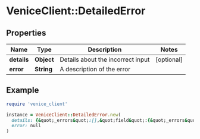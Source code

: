 # VeniceClient::DetailedError

## Properties

| Name | Type | Description | Notes |
| ---- | ---- | ----------- | ----- |
| **details** | **Object** | Details about the incorrect input | [optional] |
| **error** | **String** | A description of the error |  |

## Example

```ruby
require 'venice_client'

instance = VeniceClient::DetailedError.new(
  details: {&quot;_errors&quot;:[],&quot;field&quot;:{&quot;_errors&quot;:[&quot;Field is required&quot;]}},
  error: null
)
```

